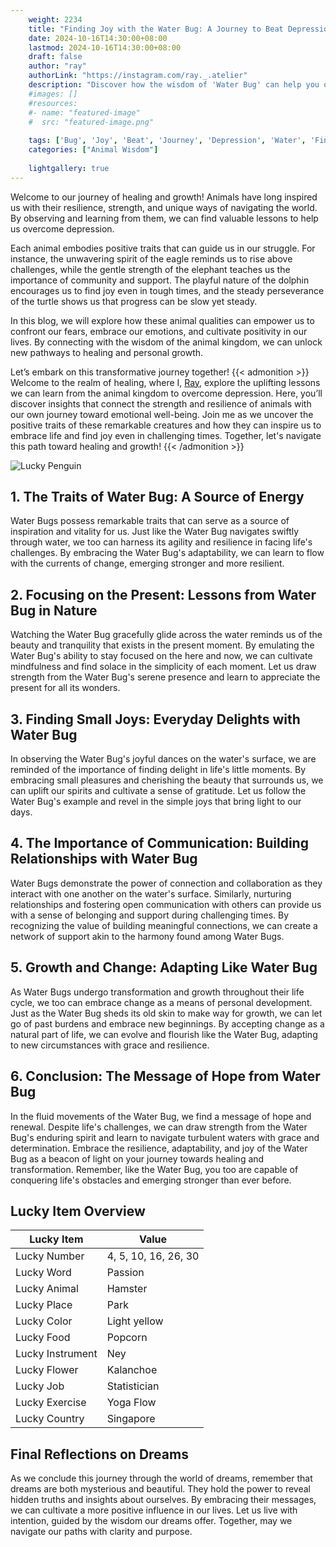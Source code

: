 ```yaml
---
    weight: 2234
    title: "Finding Joy with the Water Bug: A Journey to Beat Depression"  # Assuming 'title' column exists
    date: 2024-10-16T14:30:00+08:00
    lastmod: 2024-10-16T14:30:00+08:00
    draft: false
    author: "ray"
    authorLink: "https://instagram.com/ray._.atelier"
    description: "Discover how the wisdom of 'Water Bug' can help you overcome depression and find joy in your life journey."
    #images: []
    #resources:
    #- name: "featured-image"
    #  src: "featured-image.png"
    
    tags: ['Bug', 'Joy', 'Beat', 'Journey', 'Depression', 'Water', 'Finding']
    categories: ["Animal Wisdom"]
    
    lightgallery: true
---
```

    
Welcome to our journey of healing and growth! Animals have long inspired us with their resilience, strength, and unique ways of navigating the world. By observing and learning from them, we can find valuable lessons to help us overcome depression.

Each animal embodies positive traits that can guide us in our struggle. For instance, the unwavering spirit of the eagle reminds us to rise above challenges, while the gentle strength of the elephant teaches us the importance of community and support. The playful nature of the dolphin encourages us to find joy even in tough times, and the steady perseverance of the turtle shows us that progress can be slow yet steady.

In this blog, we will explore how these animal qualities can empower us to confront our fears, embrace our emotions, and cultivate positivity in our lives. By connecting with the wisdom of the animal kingdom, we can unlock new pathways to healing and personal growth.

Let’s embark on this transformative journey together!
{{< admonition >}}
Welcome to the realm of healing, where I, [Ray](https://instagram.com/ray._.atelier), explore the uplifting lessons we can learn from the animal kingdom to overcome depression. Here, you’ll discover insights that connect the strength and resilience of animals with our own journey toward emotional well-being. Join me as we uncover the positive traits of these remarkable creatures and how they can inspire us to embrace life and find joy even in challenging times. Together, let's navigate this path toward healing and growth!
{{< /admonition >}}

![Lucky Penguin](https://cdn.pixabay.com/photo/2024/09/07/02/34/penguins-9028827_1280.jpg "Lucky Penguin")

## 1. The Traits of Water Bug: A Source of Energy
Water Bugs possess remarkable traits that can serve as a source of inspiration and vitality for us. Just like the Water Bug navigates swiftly through water, we too can harness its agility and resilience in facing life's challenges. By embracing the Water Bug's adaptability, we can learn to flow with the currents of change, emerging stronger and more resilient.

## 2. Focusing on the Present: Lessons from Water Bug in Nature
Watching the Water Bug gracefully glide across the water reminds us of the beauty and tranquility that exists in the present moment. By emulating the Water Bug's ability to stay focused on the here and now, we can cultivate mindfulness and find solace in the simplicity of each moment. Let us draw strength from the Water Bug's serene presence and learn to appreciate the present for all its wonders.

## 3. Finding Small Joys: Everyday Delights with Water Bug
In observing the Water Bug's joyful dances on the water's surface, we are reminded of the importance of finding delight in life's little moments. By embracing small pleasures and cherishing the beauty that surrounds us, we can uplift our spirits and cultivate a sense of gratitude. Let us follow the Water Bug's example and revel in the simple joys that bring light to our days.

## 4. The Importance of Communication: Building Relationships with Water Bug
Water Bugs demonstrate the power of connection and collaboration as they interact with one another on the water's surface. Similarly, nurturing relationships and fostering open communication with others can provide us with a sense of belonging and support during challenging times. By recognizing the value of building meaningful connections, we can create a network of support akin to the harmony found among Water Bugs.

## 5. Growth and Change: Adapting Like Water Bug
As Water Bugs undergo transformation and growth throughout their life cycle, we too can embrace change as a means of personal development. Just as the Water Bug sheds its old skin to make way for growth, we can let go of past burdens and embrace new beginnings. By accepting change as a natural part of life, we can evolve and flourish like the Water Bug, adapting to new circumstances with grace and resilience.

## 6. Conclusion: The Message of Hope from Water Bug
In the fluid movements of the Water Bug, we find a message of hope and renewal. Despite life's challenges, we can draw strength from the Water Bug's enduring spirit and learn to navigate turbulent waters with grace and determination. Embrace the resilience, adaptability, and joy of the Water Bug as a beacon of light on your journey towards healing and transformation. Remember, like the Water Bug, you too are capable of conquering life's obstacles and emerging stronger than ever before.


## Lucky Item Overview
| Lucky Item          | Value              |
|---------------|--------------------|
| Lucky Number        | 4, 5, 10, 16, 26, 30  |
| Lucky Word          | Passion |
| Lucky Animal        | Hamster |
| Lucky Place         | Park     |
| Lucky Color         | Light yellow     |
| Lucky Food          | Popcorn      |
| Lucky Instrument    | Ney |
| Lucky Flower        | Kalanchoe    |
| Lucky Job           | Statistician       |
| Lucky Exercise      | Yoga Flow  |
| Lucky Country       | Singapore    |


##  Final Reflections on Dreams

As we conclude this journey through the world of dreams, remember that dreams are both mysterious and beautiful. They hold the power to reveal hidden truths and insights about ourselves. By embracing their messages, we can cultivate a more positive influence in our lives. Let us live with intention, guided by the wisdom our dreams offer. Together, may we navigate our paths with clarity and purpose.
